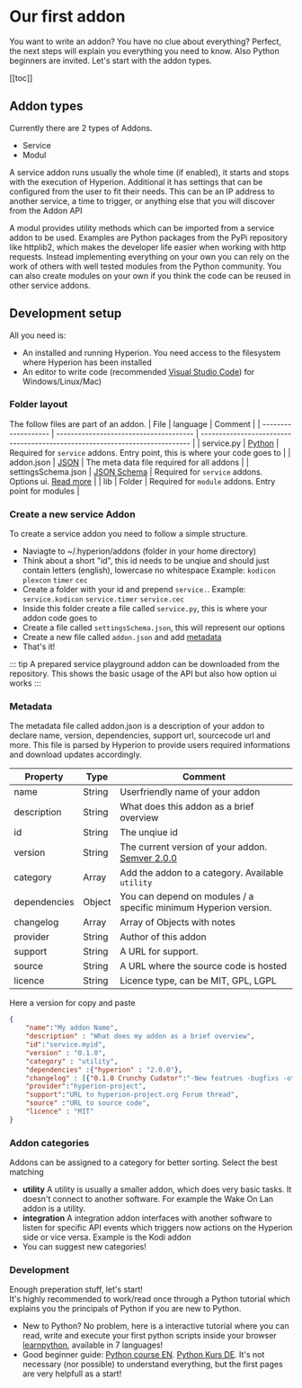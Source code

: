 # Our first addon
You want to write an addon? You have no clue about everything? Perfect, the next steps will explain you everything you need to know. Also Python beginners are invited. Let's start with the addon types.

[[toc]]

## Addon types
Currently there are 2 types of Addons.
  * Service
  * Modul

A service addon runs usually the whole time (if enabled), it starts and stops with the execution of Hyperion. Additional it has settings that can be configured from the user to fit their needs. This can be an IP address to another service, a time to trigger, or anything else that you will discover from the Addon API

A modul provides utility methods which can be imported from a service addon to be used. Examples are Python packages from the PyPi repository like httplib2, which makes the developer life easier when working with http requests. Instead implementing everything on your own you can rely on the work of others with well tested modules from the Python community. You can also create modules on your own if you think the code can be reused in other service addons.

## Development setup
All you need is:
  * An installed and running Hyperion. You need access to the filesystem where Hyperion has been installed
  * An editor to write code (recommended [Visual Studio Code](https://code.visualstudio.com/)) for Windows/Linux/Mac)

### Folder layout
The follow files are part of an addon.
| File                | language                               | Comment                                                                     |
| ------------------- | -------------------------------------- | --------------------------------------------------------------------------- |
| service.py          | [Python](https://www.python.org/)      | Required for `service` addons. Entry point, this is where your code goes to |
| addon.json          | [JSON](http://www.json.org/)           | The meta data file required for all addons                                  |
| settingsSchema.json | [JSON Schema](http://json-schema.org/) | Required for `service` addons. Options ui. [Read more](/en/api/ui.md)       |
| lib                 | Folder                                 | Required for `module` addons. Entry point for modules                       |

### Create a new service Addon
To create a service addon you need to follow a simple structure.
  - Naviagte to ~/.hyperion/addons (folder in your home directory)
  - Think about a short "id", this id needs to be unqiue and should just contain letters (english), lowercase no whitespace Example: `kodicon` `plexcon` `timer` `cec`
  - Create a folder with your id and prepend `service.`. Example: `service.kodicon` `service.timer` `service.cec`
  - Inside this folder create a file called `service.py`, this is where your addon code goes to
  - Create a file called `settingsSchema.json`, this will represent our options
  - Create a new file called `addon.json` and add [metadata](#metadata|)
  - That's it!

::: tip
A prepared service playground addon can be downloaded from the repository. This shows the basic usage of the API but also how option ui works
:::

### Metadata
The metadata file called addon.json is a description of your addon to declare name, version, dependencies, support url, sourcecode url and more. This file is parsed by Hyperion to provide users required informations and download updates accordingly.

| Property     | Type   | Comment                                                                |
| ------------ | ------ | ---------------------------------------------------------------------- |
| name         | String | Userfriendly name of your addon                                        |
| description  | String | What does this addon as a brief overview                               |
| id           | String | The unqiue id                                                          |
| version      | String | The current version of your addon. [Semver 2.0.0](https://semver.org/) |
| category     | Array  | Add the addon to a category. Available `utility`                       |
| dependencies | Object | You can depend on modules / a specific minimum Hyperion version.       |
| changelog    | Array  | Array of Objects with notes                                            |
| provider     | String | Author of this addon                                                   |
| support      | String | A URL for support.                                                     |
| source       | String | A URL where the source code is hosted                                  |
| licence      | String | Licence type, can be MIT, GPL, LGPL                                    |

Here a version for copy and paste
``` json
{
	"name":"My addon Name",
	"description" : "What does my addon as a brief overview",
	"id":"service.myid",
	"version" : "0.1.0",
    "category" : "utility", 
	"dependencies" :{"hyperion" : "2.0.0"},
	"changelog" : [{"0.1.0 Crunchy Cudator":"-New featrues -bugfixs -other stuff"}],
	"provider":"hyperion-project",
	"support":"URL to hyperion-project.org Forum thread",
	"source" :"URL to source code",
	"licence" : "MIT"
}
```

### Addon categories
Addons can be assigned to  a category for better sorting. Select the best matching
  * **utility** A utility is usually a smaller addon, which does very basic tasks. It doesn't connect to another software. For example the Wake On Lan addon is a utility.
  * **integration** A integration addon interfaces with another software to listen for specific API events which triggers now actions on the Hyperion side or vice versa. Example is the Kodi addon
  * You can suggest new categories!

### Development
Enough preperation stuff, let's start! \
It's highly recommended to work/read once through a Python tutorial which explains you the principals of Python if you are new to Python.
  * New to Python? No problem, here is a interactive tutorial where you can read, write and execute your first python scripts inside your browser [learnpython](https://www.learnpython.org/), available in 7 languages!
  * Good beginner guide: [Python course EN](https://www.python-course.eu/python3_interactive.php). [Python Kurs DE](https://www.python-kurs.eu/python3_interaktiv.php). It's not necessary (nor possible) to understand everything, but the first pages are very helpfull as a start!